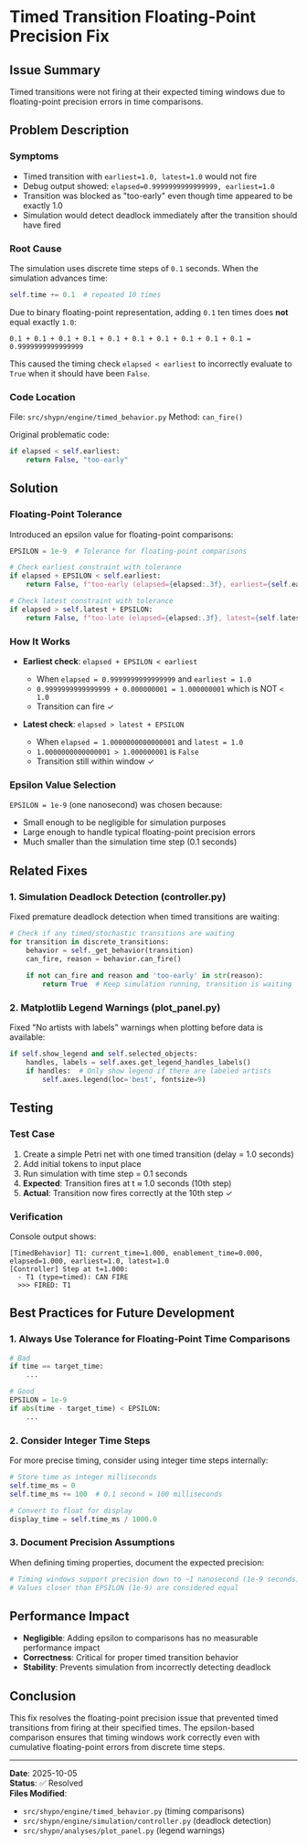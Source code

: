 # Timed Transition Floating-Point Precision Fix

## Issue Summary
Timed transitions were not firing at their expected timing windows due to floating-point precision errors in time comparisons.

## Problem Description

### Symptoms
- Timed transition with `earliest=1.0, latest=1.0` would not fire
- Debug output showed: `elapsed=0.9999999999999999, earliest=1.0`
- Transition was blocked as "too-early" even though time appeared to be exactly 1.0
- Simulation would detect deadlock immediately after the transition should have fired

### Root Cause
The simulation uses discrete time steps of `0.1` seconds. When the simulation advances time:
```python
self.time += 0.1  # repeated 10 times
```

Due to binary floating-point representation, adding `0.1` ten times does **not** equal exactly `1.0`:
```
0.1 + 0.1 + 0.1 + 0.1 + 0.1 + 0.1 + 0.1 + 0.1 + 0.1 + 0.1 = 0.9999999999999999
```

This caused the timing check `elapsed < earliest` to incorrectly evaluate to `True` when it should have been `False`.

### Code Location
File: `src/shypn/engine/timed_behavior.py`
Method: `can_fire()`

Original problematic code:
```python
if elapsed < self.earliest:
    return False, "too-early"
```

## Solution

### Floating-Point Tolerance
Introduced an epsilon value for floating-point comparisons:

```python
EPSILON = 1e-9  # Tolerance for floating-point comparisons

# Check earliest constraint with tolerance
if elapsed + EPSILON < self.earliest:
    return False, f"too-early (elapsed={elapsed:.3f}, earliest={self.earliest})"

# Check latest constraint with tolerance  
if elapsed > self.latest + EPSILON:
    return False, f"too-late (elapsed={elapsed:.3f}, latest={self.latest})"
```

### How It Works
- **Earliest check**: `elapsed + EPSILON < earliest`
  - When `elapsed = 0.9999999999999999` and `earliest = 1.0`
  - `0.9999999999999999 + 0.000000001 = 1.000000001` which is NOT `< 1.0`
  - Transition can fire ✓

- **Latest check**: `elapsed > latest + EPSILON`
  - When `elapsed = 1.0000000000000001` and `latest = 1.0`
  - `1.0000000000000001 > 1.000000001` is `False`
  - Transition still within window ✓

### Epsilon Value Selection
`EPSILON = 1e-9` (one nanosecond) was chosen because:
- Small enough to be negligible for simulation purposes
- Large enough to handle typical floating-point precision errors
- Much smaller than the simulation time step (0.1 seconds)

## Related Fixes

### 1. Simulation Deadlock Detection (controller.py)
Fixed premature deadlock detection when timed transitions are waiting:
```python
# Check if any timed/stochastic transitions are waiting
for transition in discrete_transitions:
    behavior = self._get_behavior(transition)
    can_fire, reason = behavior.can_fire()
    
    if not can_fire and reason and 'too-early' in str(reason):
        return True  # Keep simulation running, transition is waiting
```

### 2. Matplotlib Legend Warnings (plot_panel.py)
Fixed "No artists with labels" warnings when plotting before data is available:
```python
if self.show_legend and self.selected_objects:
    handles, labels = self.axes.get_legend_handles_labels()
    if handles:  # Only show legend if there are labeled artists
        self.axes.legend(loc='best', fontsize=9)
```

## Testing

### Test Case
1. Create a simple Petri net with one timed transition (delay = 1.0 seconds)
2. Add initial tokens to input place
3. Run simulation with time step = 0.1 seconds
4. **Expected**: Transition fires at t ≈ 1.0 seconds (10th step)
5. **Actual**: Transition now fires correctly at the 10th step ✓

### Verification
Console output shows:
```
[TimedBehavior] T1: current_time=1.000, enablement_time=0.000, elapsed=1.000, earliest=1.0, latest=1.0
[Controller] Step at t=1.000:
  - T1 (type=timed): CAN FIRE
  >>> FIRED: T1
```

## Best Practices for Future Development

### 1. Always Use Tolerance for Floating-Point Time Comparisons
```python
# Bad
if time == target_time:
    ...

# Good
EPSILON = 1e-9
if abs(time - target_time) < EPSILON:
    ...
```

### 2. Consider Integer Time Steps
For more precise timing, consider using integer time steps internally:
```python
# Store time as integer milliseconds
self.time_ms = 0
self.time_ms += 100  # 0.1 second = 100 milliseconds

# Convert to float for display
display_time = self.time_ms / 1000.0
```

### 3. Document Precision Assumptions
When defining timing properties, document the expected precision:
```python
# Timing windows support precision down to ~1 nanosecond (1e-9 seconds)
# Values closer than EPSILON (1e-9) are considered equal
```

## Performance Impact
- **Negligible**: Adding epsilon to comparisons has no measurable performance impact
- **Correctness**: Critical for proper timed transition behavior
- **Stability**: Prevents simulation from incorrectly detecting deadlock

## Conclusion
This fix resolves the floating-point precision issue that prevented timed transitions from firing at their specified times. The epsilon-based comparison ensures that timing windows work correctly even with cumulative floating-point errors from discrete time steps.

---

**Date**: 2025-10-05  
**Status**: ✅ Resolved  
**Files Modified**:
- `src/shypn/engine/timed_behavior.py` (timing comparisons)
- `src/shypn/engine/simulation/controller.py` (deadlock detection)
- `src/shypn/analyses/plot_panel.py` (legend warnings)
